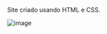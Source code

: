 Site criado usando HTML e CSS.

![image](https://user-images.githubusercontent.com/88938672/224759123-72ab59f3-66bb-4789-bda5-1c201b786c6c.png)
